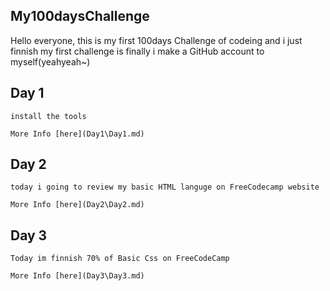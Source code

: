 ## My100daysChallenge
Hello everyone, this is my first 100days Challenge of codeing
    and i just finnish  my first challenge is  finally i  make a GitHub account to myself(yeahyeah~)

## Day 1

    install the tools

    More Info [here](Day1\Day1.md)
   
## Day 2

    today i going to review my basic HTML languge on FreeCodecamp website

    More Info [here](Day2\Day2.md)

## Day 3

    Today im finnish 70% of Basic Css on FreeCodeCamp

    More Info [here](Day3\Day3.md)

